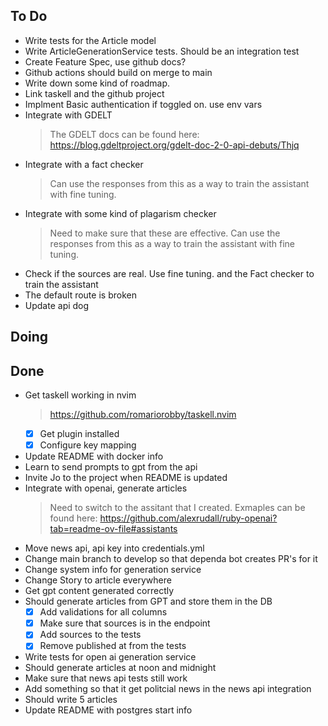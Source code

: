 ## To Do

- Write tests for the Article model
- Write ArticleGenerationService tests. Should be an integration test
- Create Feature Spec, use github docs?
- Github actions should build on merge to main
- Write down some kind of roadmap.
- Link taskell and the github project
- Implment Basic authentication if toggled on. use env vars
- Integrate with GDELT
    > The GDELT docs can be found here: https://blog.gdeltproject.org/gdelt-doc-2-0-api-debuts/Thjq
- Integrate with a fact checker
    > Can use the responses from this as a way to train the assistant with fine tuning.
- Integrate with some kind of plagarism checker
    > Need to make sure that these are effective.
    > Can use the responses from this as a way to train the assistant with fine tuning.
- Check if the sources are real. Use fine tuning. and the Fact checker to train the assistant
- The default route is broken
- Update api dog

## Doing


## Done

- Get taskell working in nvim
    > https://github.com/romariorobby/taskell.nvim
    * [x] Get plugin installed
    * [x] Configure key mapping
- Update README with docker info
- Learn to send prompts to gpt from the api
- Invite Jo to the project when README is updated
- Integrate with openai, generate articles
    > Need to switch to the assitant that I created. Exmaples can be found here: https://github.com/alexrudall/ruby-openai?tab=readme-ov-file#assistants
- Move news api, api key into credentials.yml
- Change main branch to develop so that dependa bot creates PR's for it
- Change system info for generation service
- Change Story to article everywhere
- Get gpt content generated correctly
- Should generate articles from GPT and store them in the DB
    * [x] Add validations for all columns
    * [x] Make sure that sources is in the endpoint
    * [x] Add sources to the tests
    * [x] Remove published at from the tests
- Write tests for open ai generation service
- Should generate articles at noon and midnight
- Make sure that news api tests still work
- Add something so that it get politcial news in the news api integration
- Should write 5 articles
- Update README with postgres start info
